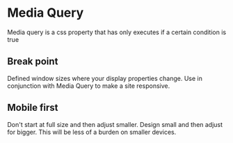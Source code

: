 # Media Query
Media query is a css property that has only executes if a certain condition is true

## Break point
Defined window sizes where your display properties change. Use in conjunction with Media Query to make a site responsive.

## Mobile first
Don't start at full size and then adjust smaller. Design small and then adjust for bigger. This will be less of a burden on smaller devices.
